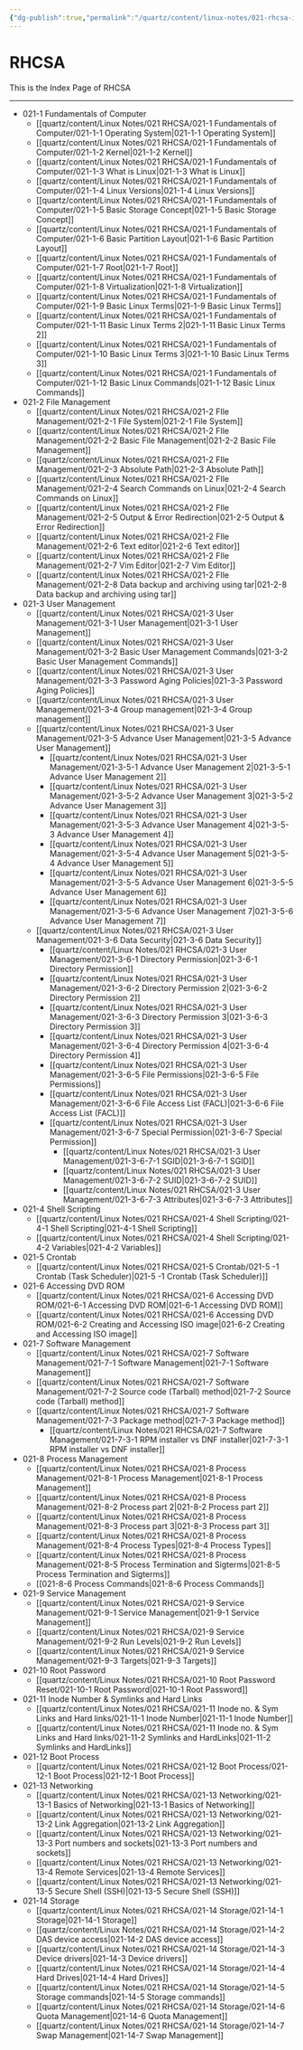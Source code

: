 ```yaml
---
{"dg-publish":true,"permalink":"/quartz/content/linux-notes/021-rhcsa-index/","noteIcon":"","created":"2023-10-14T22:10:59.679+05:30","updated":"2023-10-14T19:22:55.011+05:30"}
---
```


# RHCSA

This is the Index Page of RHCSA

---

- 021-1 Fundamentals of Computer
	- [[quartz/content/Linux Notes/021 RHCSA/021-1 Fundamentals of Computer/021-1-1 Operating System\|021-1-1 Operating System]]
	- [[quartz/content/Linux Notes/021 RHCSA/021-1 Fundamentals of Computer/021-1-2 Kernel\|021-1-2 Kernel]]
	- [[quartz/content/Linux Notes/021 RHCSA/021-1 Fundamentals of Computer/021-1-3 What is Linux\|021-1-3 What is Linux]]
	- [[quartz/content/Linux Notes/021 RHCSA/021-1 Fundamentals of Computer/021-1-4 Linux Versions\|021-1-4 Linux Versions]]
	- [[quartz/content/Linux Notes/021 RHCSA/021-1 Fundamentals of Computer/021-1-5 Basic Storage Concept\|021-1-5 Basic Storage Concept]]
	- [[quartz/content/Linux Notes/021 RHCSA/021-1 Fundamentals of Computer/021-1-6 Basic Partition Layout\|021-1-6 Basic Partition Layout]]
	- [[quartz/content/Linux Notes/021 RHCSA/021-1 Fundamentals of Computer/021-1-7 Root\|021-1-7 Root]]
	- [[quartz/content/Linux Notes/021 RHCSA/021-1 Fundamentals of Computer/021-1-8 Virtualization\|021-1-8 Virtualization]]
	- [[quartz/content/Linux Notes/021 RHCSA/021-1 Fundamentals of Computer/021-1-9 Basic Linux Terms\|021-1-9 Basic Linux Terms]]
	- [[quartz/content/Linux Notes/021 RHCSA/021-1 Fundamentals of Computer/021-1-11 Basic Linux Terms 2\|021-1-11 Basic Linux Terms 2]]
	- [[quartz/content/Linux Notes/021 RHCSA/021-1 Fundamentals of Computer/021-1-10 Basic Linux Terms 3\|021-1-10 Basic Linux Terms 3]]
	- [[quartz/content/Linux Notes/021 RHCSA/021-1 Fundamentals of Computer/021-1-12 Basic Linux Commands\|021-1-12 Basic Linux Commands]]
-  021-2 File Management
	- [[quartz/content/Linux Notes/021 RHCSA/021-2 FIle Management/021-2-1 File System\|021-2-1 File System]]
	- [[quartz/content/Linux Notes/021 RHCSA/021-2 FIle Management/021-2-2 Basic File Management\|021-2-2 Basic File Management]]
	- [[quartz/content/Linux Notes/021 RHCSA/021-2 FIle Management/021-2-3 Absolute Path\|021-2-3 Absolute Path]]
	- [[quartz/content/Linux Notes/021 RHCSA/021-2 FIle Management/021-2-4 Search Commands on Linux\|021-2-4 Search Commands on Linux]]
	- [[quartz/content/Linux Notes/021 RHCSA/021-2 FIle Management/021-2-5 Output & Error Redirection\|021-2-5 Output & Error Redirection]]
	- [[quartz/content/Linux Notes/021 RHCSA/021-2 FIle Management/021-2-6 Text editor\|021-2-6 Text editor]]
	- [[quartz/content/Linux Notes/021 RHCSA/021-2 FIle Management/021-2-7 Vim Editor\|021-2-7 Vim Editor]]
	- [[quartz/content/Linux Notes/021 RHCSA/021-2 FIle Management/021-2-8 Data backup and archiving using tar\|021-2-8 Data backup and archiving using tar]]
- 021-3 User Management
	- [[quartz/content/Linux Notes/021 RHCSA/021-3 User Management/021-3-1 User Management\|021-3-1 User Management]]
	- [[quartz/content/Linux Notes/021 RHCSA/021-3 User Management/021-3-2 Basic User Management Commands\|021-3-2 Basic User Management Commands]] 
	- [[quartz/content/Linux Notes/021 RHCSA/021-3 User Management/021-3-3 Password Aging Policies\|021-3-3 Password Aging Policies]]
	- [[quartz/content/Linux Notes/021 RHCSA/021-3 User Management/021-3-4 Group management\|021-3-4 Group management]]
	- [[quartz/content/Linux Notes/021 RHCSA/021-3 User Management/021-3-5 Advance User Management\|021-3-5 Advance User Management]]
		- [[quartz/content/Linux Notes/021 RHCSA/021-3 User Management/021-3-5-1 Advance User Management 2\|021-3-5-1 Advance User Management 2]]
		- [[quartz/content/Linux Notes/021 RHCSA/021-3 User Management/021-3-5-2 Advance User Management 3\|021-3-5-2 Advance User Management 3]]
		- [[quartz/content/Linux Notes/021 RHCSA/021-3 User Management/021-3-5-3 Advance User Management 4\|021-3-5-3 Advance User Management 4]]
		- [[quartz/content/Linux Notes/021 RHCSA/021-3 User Management/021-3-5-4 Advance User Management 5\|021-3-5-4 Advance User Management 5]]
		- [[quartz/content/Linux Notes/021 RHCSA/021-3 User Management/021-3-5-5 Advance User Management 6\|021-3-5-5 Advance User Management 6]]
		- [[quartz/content/Linux Notes/021 RHCSA/021-3 User Management/021-3-5-6 Advance User Management 7\|021-3-5-6 Advance User Management 7]]
	- [[quartz/content/Linux Notes/021 RHCSA/021-3 User Management/021-3-6 Data Security\|021-3-6 Data Security]]
		- [[quartz/content/Linux Notes/021 RHCSA/021-3 User Management/021-3-6-1 Directory Permission\|021-3-6-1 Directory Permission]]
		- [[quartz/content/Linux Notes/021 RHCSA/021-3 User Management/021-3-6-2 Directory Permission 2\|021-3-6-2 Directory Permission 2]]
		- [[quartz/content/Linux Notes/021 RHCSA/021-3 User Management/021-3-6-3 Directory Permission 3\|021-3-6-3 Directory Permission 3]]
		- [[quartz/content/Linux Notes/021 RHCSA/021-3 User Management/021-3-6-4 Directory Permission 4\|021-3-6-4 Directory Permission 4]]
		- [[quartz/content/Linux Notes/021 RHCSA/021-3 User Management/021-3-6-5 File Permissions\|021-3-6-5 File Permissions]]
		- [[quartz/content/Linux Notes/021 RHCSA/021-3 User Management/021-3-6-6 File Access List (FACL)\|021-3-6-6 File Access List (FACL)]]
		- [[quartz/content/Linux Notes/021 RHCSA/021-3 User Management/021-3-6-7 Special Permission\|021-3-6-7 Special Permission]]
			- [[quartz/content/Linux Notes/021 RHCSA/021-3 User Management/021-3-6-7-1 SGID\|021-3-6-7-1 SGID]]
			- [[quartz/content/Linux Notes/021 RHCSA/021-3 User Management/021-3-6-7-2 SUID\|021-3-6-7-2 SUID]]
			- [[quartz/content/Linux Notes/021 RHCSA/021-3 User Management/021-3-6-7-3 Attributes\|021-3-6-7-3 Attributes]]
- 021-4 Shell Scripting
	- [[quartz/content/Linux Notes/021 RHCSA/021-4 Shell Scripting/021-4-1 Shell Scripting\|021-4-1 Shell Scripting]]
	- [[quartz/content/Linux Notes/021 RHCSA/021-4 Shell Scripting/021-4-2 Variables\|021-4-2 Variables]]
- 021-5 Crontab
	- [[quartz/content/Linux Notes/021 RHCSA/021-5 Crontab/021-5 -1 Crontab (Task Scheduler)\|021-5 -1 Crontab (Task Scheduler)]]
- 021-6 Accessing DVD ROM
	- [[quartz/content/Linux Notes/021 RHCSA/021-6 Accessing DVD ROM/021-6-1 Accessing DVD ROM\|021-6-1 Accessing DVD ROM]]
	- [[quartz/content/Linux Notes/021 RHCSA/021-6 Accessing DVD ROM/021-6-2 Creating and Accessing ISO image\|021-6-2 Creating and Accessing ISO image]]
- 021-7 Software Management
	- [[quartz/content/Linux Notes/021 RHCSA/021-7 Software Management/021-7-1 Software Management\|021-7-1 Software Management]]
	- [[quartz/content/Linux Notes/021 RHCSA/021-7 Software Management/021-7-2 Source code (Tarball) method\|021-7-2 Source code (Tarball) method]]
	- [[quartz/content/Linux Notes/021 RHCSA/021-7 Software Management/021-7-3 Package method\|021-7-3 Package method]]
		- [[quartz/content/Linux Notes/021 RHCSA/021-7 Software Management/021-7-3-1 RPM installer vs DNF installer\|021-7-3-1 RPM installer vs DNF installer]]
- 021-8 Process Management
	- [[quartz/content/Linux Notes/021 RHCSA/021-8 Process Management/021-8-1 Process Management\|021-8-1 Process Management]]
	- [[quartz/content/Linux Notes/021 RHCSA/021-8 Process Management/021-8-2 Process part 2\|021-8-2 Process part 2]]
	- [[quartz/content/Linux Notes/021 RHCSA/021-8 Process Management/021-8-3 Process part 3\|021-8-3 Process part 3]]
	- [[quartz/content/Linux Notes/021 RHCSA/021-8 Process Management/021-8-4 Process Types\|021-8-4 Process Types]]
	- [[quartz/content/Linux Notes/021 RHCSA/021-8 Process Management/021-8-5 Process Termination and Sigterms\|021-8-5 Process Termination and Sigterms]]
	- [[021-8-6 Process Commands\|021-8-6 Process Commands]]
- 021-9 Service Management
	- [[quartz/content/Linux Notes/021 RHCSA/021-9 Service Management/021-9-1 Service Management\|021-9-1 Service Management]]
	- [[quartz/content/Linux Notes/021 RHCSA/021-9 Service Management/021-9-2 Run Levels\|021-9-2 Run Levels]]
	- [[quartz/content/Linux Notes/021 RHCSA/021-9 Service Management/021-9-3 Targets\|021-9-3 Targets]]
- 021-10 Root Password
	- [[quartz/content/Linux Notes/021 RHCSA/021-10 Root Password Reset/021-10-1 Root Password\|021-10-1 Root Password]]
- 021-11 Inode Number & Symlinks and Hard Links
	- [[quartz/content/Linux Notes/021 RHCSA/021-11 Inode no. & Sym Links and Hard links/021-11-1 Inode Number\|021-11-1 Inode Number]]
	- [[quartz/content/Linux Notes/021 RHCSA/021-11 Inode no. & Sym Links and Hard links/021-11-2 Symlinks and HardLinks\|021-11-2 Symlinks and HardLinks]]
- 021-12 Boot Process
	- [[quartz/content/Linux Notes/021 RHCSA/021-12 Boot Process/021-12-1 Boot Process\|021-12-1 Boot Process]]
- 021-13 Networking
	- [[quartz/content/Linux Notes/021 RHCSA/021-13 Networking/021-13-1 Basics of Networking\|021-13-1 Basics of Networking]]
	- [[quartz/content/Linux Notes/021 RHCSA/021-13 Networking/021-13-2 Link Aggregation\|021-13-2 Link Aggregation]]
	- [[quartz/content/Linux Notes/021 RHCSA/021-13 Networking/021-13-3 Port numbers and sockets\|021-13-3 Port numbers and sockets]]
	- [[quartz/content/Linux Notes/021 RHCSA/021-13 Networking/021-13-4 Remote Services\|021-13-4 Remote Services]]
	- [[quartz/content/Linux Notes/021 RHCSA/021-13 Networking/021-13-5 Secure Shell (SSH)\|021-13-5 Secure Shell (SSH)]]
- 021-14 Storage
	- [[quartz/content/Linux Notes/021 RHCSA/021-14 Storage/021-14-1 Storage\|021-14-1 Storage]]
	- [[quartz/content/Linux Notes/021 RHCSA/021-14 Storage/021-14-2 DAS device access\|021-14-2 DAS device access]]
	- [[quartz/content/Linux Notes/021 RHCSA/021-14 Storage/021-14-3 Device drivers\|021-14-3 Device drivers]]
	- [[quartz/content/Linux Notes/021 RHCSA/021-14 Storage/021-14-4 Hard Drives\|021-14-4 Hard Drives]]
	- [[quartz/content/Linux Notes/021 RHCSA/021-14 Storage/021-14-5 Storage commands\|021-14-5 Storage commands]]
	- [[quartz/content/Linux Notes/021 RHCSA/021-14 Storage/021-14-6 Quota Management\|021-14-6 Quota Management]]
	- [[quartz/content/Linux Notes/021 RHCSA/021-14 Storage/021-14-7 Swap Management\|021-14-7 Swap Management]]
